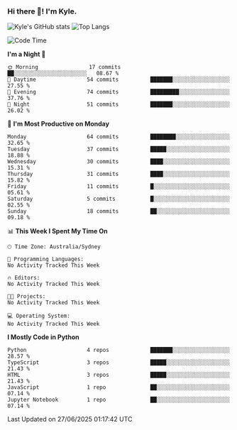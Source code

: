 ### Hi there 👋! I'm Kyle.

<!--
**kylewtho/kylewtho** is a ✨ _special_ ✨ repository because its `README.md` (this file) appears on your GitHub profile.

Here are some ideas to get you started:

- 🔭 I’m currently working on ...
- 🌱 I’m currently learning ...
- 👯 I’m looking to collaborate on ...
- 🤔 I’m looking for help with ...
- 💬 Ask me about ...
- 📫 How to reach me: ...
- 😄 Pronouns: ...
- ⚡ Fun fact: ...
-->
<!--START_SECTION:github-stats-->
![Kyle's GitHub stats](https://github-readme-stats.vercel.app/api?username=kylewtho&show_icons=true&count_private=true&line_height=40)
![Top Langs](https://github-readme-stats.vercel.app/api/top-langs/?username=kylewtho&hide=html)
<!--END_SECTION:github-stats-->

<!--START_SECTION:waka-->
![Code Time](http://img.shields.io/badge/Code%20Time-6%20hrs%2043%20mins-blue)

**I'm a Night 🦉** 

```text
🌞 Morning                17 commits          ██░░░░░░░░░░░░░░░░░░░░░░░   08.67 % 
🌆 Daytime                54 commits          ███████░░░░░░░░░░░░░░░░░░   27.55 % 
🌃 Evening                74 commits          █████████░░░░░░░░░░░░░░░░   37.76 % 
🌙 Night                  51 commits          ███████░░░░░░░░░░░░░░░░░░   26.02 % 
```
📅 **I'm Most Productive on Monday** 

```text
Monday                   64 commits          ████████░░░░░░░░░░░░░░░░░   32.65 % 
Tuesday                  37 commits          █████░░░░░░░░░░░░░░░░░░░░   18.88 % 
Wednesday                30 commits          ████░░░░░░░░░░░░░░░░░░░░░   15.31 % 
Thursday                 31 commits          ████░░░░░░░░░░░░░░░░░░░░░   15.82 % 
Friday                   11 commits          █░░░░░░░░░░░░░░░░░░░░░░░░   05.61 % 
Saturday                 5 commits           █░░░░░░░░░░░░░░░░░░░░░░░░   02.55 % 
Sunday                   18 commits          ██░░░░░░░░░░░░░░░░░░░░░░░   09.18 % 
```


📊 **This Week I Spent My Time On** 

```text
🕑︎ Time Zone: Australia/Sydney

💬 Programming Languages: 
No Activity Tracked This Week

🔥 Editors: 
No Activity Tracked This Week

🐱‍💻 Projects: 
No Activity Tracked This Week

💻 Operating System: 
No Activity Tracked This Week
```

**I Mostly Code in Python** 

```text
Python                   4 repos             ███████░░░░░░░░░░░░░░░░░░   28.57 % 
TypeScript               3 repos             █████░░░░░░░░░░░░░░░░░░░░   21.43 % 
HTML                     3 repos             █████░░░░░░░░░░░░░░░░░░░░   21.43 % 
JavaScript               1 repo              ██░░░░░░░░░░░░░░░░░░░░░░░   07.14 % 
Jupyter Notebook         1 repo              ██░░░░░░░░░░░░░░░░░░░░░░░   07.14 % 
```




 Last Updated on 27/06/2025 01:17:42 UTC
<!--END_SECTION:waka-->
